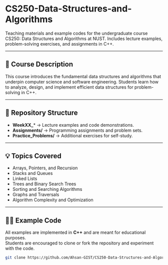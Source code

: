 # CS250-Data-Structures-and-Algorithms
Teaching materials and example codes for the undergraduate course CS250: Data Structures and Algorithms at NUST. Includes lecture examples, problem-solving exercises, and assignments in C++.

---

## 📘 Course Description
This course introduces the fundamental data structures and algorithms that underpin computer science and software engineering. Students learn how to analyze, design, and implement efficient data structures for problem-solving in C++.

---

## 📂 Repository Structure
- **WeekXX_*** → Lecture examples and code demonstrations.  
- **Assignments/** → Programming assignments and problem sets.  
- **Practice_Problems/** → Additional exercises for self-study.

---

## 💡 Topics Covered
- Arrays, Pointers, and Recursion  
- Stacks and Queues  
- Linked Lists  
- Trees and Binary Search Trees  
- Sorting and Searching Algorithms  
- Graphs and Traversals  
- Algorithm Complexity and Optimization  

---

## 🧑‍💻 Example Code
All examples are implemented in **C++** and are meant for educational purposes.  
Students are encouraged to clone or fork the repository and experiment with the code.

```bash
git clone https://github.com/Ahsan-GIST/CS250-Data-Structures-and-Algorithms.git
